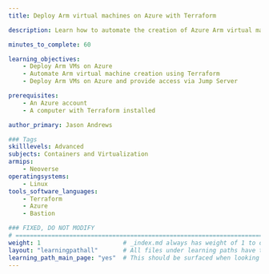 ```yaml
---
title: Deploy Arm virtual machines on Azure with Terraform

description: Learn how to automate the creation of Azure Arm virtual machines using Terraform

minutes_to_complete: 60   

learning_objectives: 
    - Deploy Arm VMs on Azure
    - Automate Arm virtual machine creation using Terraform
    - Deploy Arm VMs on Azure and provide access via Jump Server

prerequisites:
    - An Azure account
    - A computer with Terraform installed

author_primary: Jason Andrews

### Tags
skilllevels: Advanced
subjects: Containers and Virtualization
armips:
    - Neoverse
operatingsystems:
    - Linux
tools_software_languages:
    - Terraform
    - Azure
    - Bastion

### FIXED, DO NOT MODIFY
# ================================================================================
weight: 1                       # _index.md always has weight of 1 to order correctly
layout: "learningpathall"       # All files under learning paths have this same wrapper
learning_path_main_page: "yes"  # This should be surfaced when looking for related content. Only set for _index.md of learning path content.
---
```

